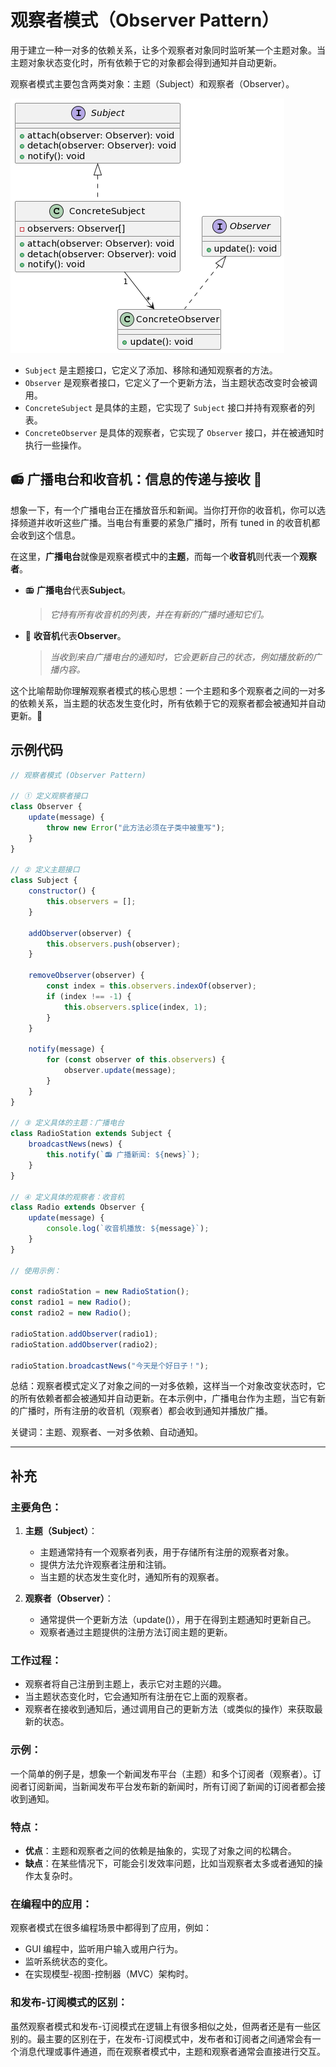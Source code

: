 # 观察者模式（Observer Pattern）
用于建立一种一对多的依赖关系，让多个观察者对象同时监听某一个主题对象。当主题对象状态变化时，所有依赖于它的对象都会得到通知并自动更新。

观察者模式主要包含两类对象：主题（Subject）和观察者（Observer）。

![](img/20231011144258.png)
- `Subject` 是主题接口，它定义了添加、移除和通知观察者的方法。
- `Observer` 是观察者接口，它定义了一个更新方法，当主题状态改变时会被调用。
- `ConcreteSubject` 是具体的主题，它实现了 `Subject` 接口并持有观察者的列表。
- `ConcreteObserver` 是具体的观察者，它实现了 `Observer` 接口，并在被通知时执行一些操作。

## 📻 广播电台和收音机：信息的传递与接收 🎵

想象一下，有一个广播电台正在播放音乐和新闻。当你打开你的收音机，你可以选择频道并收听这些广播。当电台有重要的紧急广播时，所有 tuned in 的收音机都会收到这个信息。

在这里，**广播电台**就像是观察者模式中的**主题**，而每一个**收音机**则代表一个**观察者**。

- 📻 **广播电台**代表**Subject**。
  > _它持有所有收音机的列表，并在有新的广播时通知它们。_

- 🎵 **收音机**代表**Observer**。
  > _当收到来自广播电台的通知时，它会更新自己的状态，例如播放新的广播内容。_

这个比喻帮助你理解观察者模式的核心思想：一个主题和多个观察者之间的一对多的依赖关系，当主题的状态发生变化时，所有依赖于它的观察者都会被通知并自动更新。🌟

## 示例代码

```javascript
// 观察者模式 (Observer Pattern)

// ① 定义观察者接口
class Observer {
    update(message) {
        throw new Error("此方法必须在子类中被重写");
    }
}

// ② 定义主题接口
class Subject {
    constructor() {
        this.observers = [];
    }

    addObserver(observer) {
        this.observers.push(observer);
    }

    removeObserver(observer) {
        const index = this.observers.indexOf(observer);
        if (index !== -1) {
            this.observers.splice(index, 1);
        }
    }

    notify(message) {
        for (const observer of this.observers) {
            observer.update(message);
        }
    }
}

// ③ 定义具体的主题：广播电台
class RadioStation extends Subject {
    broadcastNews(news) {
        this.notify(`📻 广播新闻: ${news}`);
    }
}

// ④ 定义具体的观察者：收音机
class Radio extends Observer {
    update(message) {
        console.log(`收音机播放: ${message}`);
    }
}

// 使用示例：

const radioStation = new RadioStation();
const radio1 = new Radio();
const radio2 = new Radio();

radioStation.addObserver(radio1);
radioStation.addObserver(radio2);

radioStation.broadcastNews("今天是个好日子！");

```

总结：观察者模式定义了对象之间的一对多依赖，这样当一个对象改变状态时，它的所有依赖者都会被通知并自动更新。在本示例中，广播电台作为主题，当它有新的广播时，所有注册的收音机（观察者）都会收到通知并播放广播。

关键词：主题、观察者、一对多依赖、自动通知。

***

## 补充

### 主要角色：

1. **主题（Subject）**：
   - 主题通常持有一个观察者列表，用于存储所有注册的观察者对象。
   - 提供方法允许观察者注册和注销。
   - 当主题的状态发生变化时，通知所有的观察者。

2. **观察者（Observer）**：
   - 通常提供一个更新方法（update()），用于在得到主题通知时更新自己。
   - 观察者通过主题提供的注册方法订阅主题的更新。

### 工作过程：

- 观察者将自己注册到主题上，表示它对主题的兴趣。
- 当主题状态变化时，它会通知所有注册在它上面的观察者。
- 观察者在接收到通知后，通过调用自己的更新方法（或类似的操作）来获取最新的状态。

### 示例：

一个简单的例子是，想象一个新闻发布平台（主题）和多个订阅者（观察者）。订阅者订阅新闻，当新闻发布平台发布新的新闻时，所有订阅了新闻的订阅者都会接收到通知。

### 特点：

- **优点**：主题和观察者之间的依赖是抽象的，实现了对象之间的松耦合。
- **缺点**：在某些情况下，可能会引发效率问题，比如当观察者太多或者通知的操作太复杂时。

### 在编程中的应用：

观察者模式在很多编程场景中都得到了应用，例如：
- GUI 编程中，监听用户输入或用户行为。
- 监听系统状态的变化。
- 在实现模型-视图-控制器（MVC）架构时。

### 和发布-订阅模式的区别：

虽然观察者模式和发布-订阅模式在逻辑上有很多相似之处，但两者还是有一些区别的。最主要的区别在于，在发布-订阅模式中，发布者和订阅者之间通常会有一个消息代理或事件通道，而在观察者模式中，主题和观察者通常会直接进行交互。